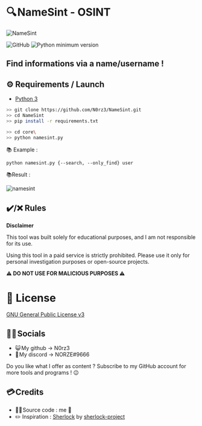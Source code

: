 # 🔍 NameSint - OSINT 
![NameSint](https://github.com/N0rz3/N0rz3/assets/123885505/0c04d061-1e04-4be4-924c-e7e0b0a60dd3)

![GitHub](https://img.shields.io/github/license/bellingcat/octosuite?style=flat)
![Python minimum version](https://img.shields.io/badge/Python-3.10%2B-brightgreen)

## **Find informations via a name/username !**


## **⚙️ Requirements / Launch**

- [Python 3](https://www.python.org/downloads/release/python-370/)
```sh
>> git clone https://github.com/N0rz3/NameSint.git
>> cd NameSint
>> pip install -r requirements.txt

>> cd core\
>> python namesint.py
```

📚 Example :
```
python namesint.py {--search, --only_find} user
```

📚Result :


![namesint](https://github.com/N0rz3/NameSint/assets/123885505/c79a6e20-b631-4b02-b28a-de84ca6ff5f6)



## **✔️/❌ Rules**

**Disclaimer**

This tool was built solely for educational purposes, and I am not responsible for its use.

Using this tool in a paid service is strictly prohibited.
Please use it only for personal investigation purposes or open-source projects.

__**⚠️ DO NOT USE FOR MALICIOUS PURPOSES  ⚠️**__ 


# **📝 License**

[GNU General Public License v3](https://www.gnu.org/licenses/gpl-3.0.fr.html)


## **👋🏻 Socials**

- 😺 My github -> N0rz3
- 🤖 My discord -> NORZE#9666

Do you like what I offer as content ?
Subscribe to my GitHub account for more tools and programs ! 😉

## **💳 Credits**

- 👨‍💻 Source code : me 🤗
- ✏️ Inspiration : [Sherlock](https://github.com/sherlock-project/sherlock) by [sherlock-project](https://github.com/sherlock-project)

